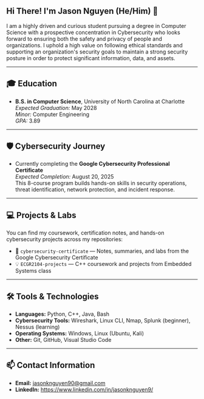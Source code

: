 ## Hi There! I'm Jason Nguyen (He/Him) 👋

I am a highly driven and curious student pursuing a degree in Computer Science with a prospective concentration in Cybersecurity who looks forward to ensuring both the safety and privacy of people and organizations. I uphold a high value on following ethical standards and supporting an organization's security goals to maintain a strong security posture in order to protect significant information, data, and assets.

---

## 🎓 Education

- **B.S. in Computer Science**, University of North Carolina at Charlotte
  *Expected Graduation:* May 2028  
  *Minor:* Computer Engineering  
  *GPA:* 3.89

---

## 🛡️ Cybersecurity Journey

- Currently completing the **Google Cybersecurity Professional Certificate**  
  *Expected Completion:* August 20, 2025  
  This 8-course program builds hands-on skills in security operations, threat identification, network protection, and incident response.

---

## 💻 Projects & Labs

You can find my coursework, certification notes, and hands-on cybersecurity projects across my repositories:

- 🔐 `cybersecurity-certificate` — Notes, summaries, and labs from the Google Cybersecurity Certificate
- 💡 `ECGR2104-projects` — C++ coursework and projects from Embedded Systems class

---

## 🛠️ Tools & Technologies

- **Languages:** Python, C++, Java, Bash
- **Cybersecurity Tools:** Wireshark, Linux CLI, Nmap, Splunk (beginner), Nessus (learning)
- **Operating Systems:** Windows, Linux (Ubuntu, Kali)
- **Other:** Git, GitHub, Visual Studio Code

---

## 📫 Contact Information

- **Email:** jasonknguyen90@gmail.com
- **LinkedIn:** https://www.linkedin.com/in/jasonknguyen9/

<!--
**jasonknguyen/jasonknguyen** is a ✨ _special_ ✨ repository because its `README.md` (this file) appears on your GitHub profile.

Here are some ideas to get you started:

- 🔭 I’m currently working on ...
- 🌱 I’m currently learning ...
- 👯 I’m looking to collaborate on ...
- 🤔 I’m looking for help with ...
- 💬 Ask me about ...
- 📫 How to reach me: ...
- 😄 Pronouns: ...
- ⚡ Fun fact: ...
-->


